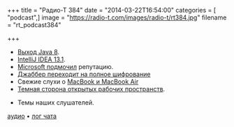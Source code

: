 +++
title = "Радио-Т 384"
date = "2014-03-22T16:54:00"
categories = [ "podcast",]
image = "https://radio-t.com/images/radio-t/rt384.jpg"
filename = "rt_podcast384"

+++

* [Выход Java 8](http://www.oracle.com/technetwork/java/javase/8-whats-new-2157071.html).
* [IntelliJ IDEA 13.1](http://habrahabr.ru/company/JetBrains/blog/216667/).
* [Microsoft подмочил](http://www.zdnet.com/how-microsoft-tracked-down-a-spy-who-leaked-its-secrets-7000027545/) репутацию.
* [Джаббер переходит на полное шифрование](http://habrahabr.ru/post/208338/)
* Свежие слухи о  [MacBook и MacBook Air](http://www.macrumors.com/2014/03/21/12-macbook-air-updates-iwatch/)
* [Темная сторона открытых рабочих пространств](http://www.businessweek.com/articles/2014-03-13/too-distracted-to-work-the-dark-side-of-open-offices).
- Темы наших слушателей.

[аудио](http://cdn.radio-t.com/rt_podcast384.mp3) • [лог чата](http://chat.radio-t.com/logs/radio-t-384.html)
<audio src="http://cdn.radio-t.com/rt_podcast384.mp3" preload="none"></audio>
